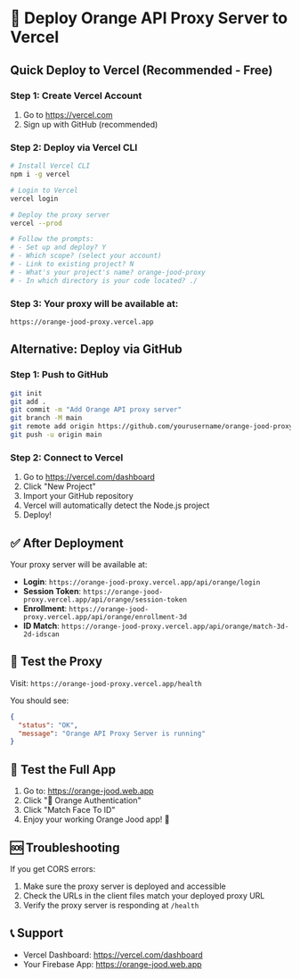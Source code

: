 # 🚀 Deploy Orange API Proxy Server to Vercel

## Quick Deploy to Vercel (Recommended - Free)

### Step 1: Create Vercel Account
1. Go to https://vercel.com
2. Sign up with GitHub (recommended)

### Step 2: Deploy via Vercel CLI
```bash
# Install Vercel CLI
npm i -g vercel

# Login to Vercel
vercel login

# Deploy the proxy server
vercel --prod

# Follow the prompts:
# - Set up and deploy? Y
# - Which scope? (select your account)
# - Link to existing project? N
# - What's your project's name? orange-jood-proxy
# - In which directory is your code located? ./
```

### Step 3: Your proxy will be available at:
`https://orange-jood-proxy.vercel.app`

## Alternative: Deploy via GitHub

### Step 1: Push to GitHub
```bash
git init
git add .
git commit -m "Add Orange API proxy server"
git branch -M main
git remote add origin https://github.com/yourusername/orange-jood-proxy.git
git push -u origin main
```

### Step 2: Connect to Vercel
1. Go to https://vercel.com/dashboard
2. Click "New Project"
3. Import your GitHub repository
4. Vercel will automatically detect the Node.js project
5. Deploy!

## ✅ After Deployment

Your proxy server will be available at:
- **Login**: `https://orange-jood-proxy.vercel.app/api/orange/login`
- **Session Token**: `https://orange-jood-proxy.vercel.app/api/orange/session-token`
- **Enrollment**: `https://orange-jood-proxy.vercel.app/api/orange/enrollment-3d`
- **ID Match**: `https://orange-jood-proxy.vercel.app/api/orange/match-3d-2d-idscan`

## 🔧 Test the Proxy

Visit: `https://orange-jood-proxy.vercel.app/health`

You should see:
```json
{
  "status": "OK",
  "message": "Orange API Proxy Server is running"
}
```

## 📱 Test the Full App

1. Go to: https://orange-jood.web.app
2. Click "🔐 Orange Authentication"
3. Click "Match Face To ID"
4. Enjoy your working Orange Jood app! 🎉

## 🆘 Troubleshooting

If you get CORS errors:
1. Make sure the proxy server is deployed and accessible
2. Check the URLs in the client files match your deployed proxy URL
3. Verify the proxy server is responding at `/health`

## 📞 Support

- Vercel Dashboard: https://vercel.com/dashboard
- Your Firebase App: https://orange-jood.web.app
